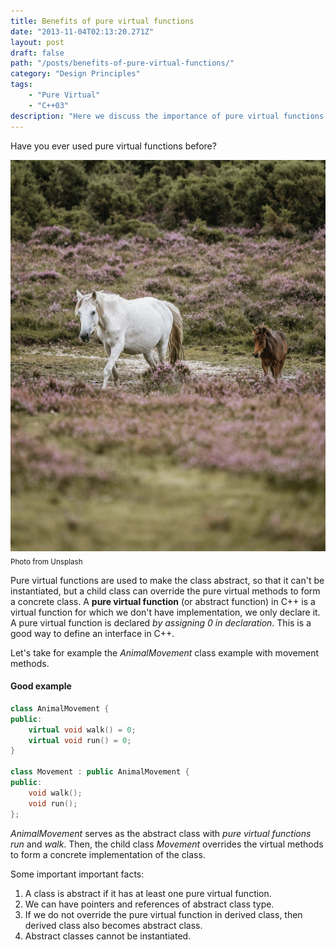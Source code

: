 ```yaml
---
title: Benefits of pure virtual functions
date: "2013-11-04T02:13:20.271Z"
layout: post
draft: false
path: "/posts/benefits-of-pure-virtual-functions/"
category: "Design Principles"
tags:
    - "Pure Virtual"
    - "C++03"
description: "Here we discuss the importance of pure virtual functions."
---
```

Have you ever used pure virtual functions before?

![Pure virtual](./1.jpg)<sub>Photo from Unsplash</sub>

Pure virtual functions are used to make the class abstract, so that it can't be instantiated, but a child class can override the pure virtual methods to form a concrete class. A **pure virtual function** (or abstract function) in C++ is a virtual function for which we don't have implementation, we only declare it. A pure virtual function is declared *by assigning 0 in declaration*. This is a good way to define an interface in C++.

Let's take for example the _AnimalMovement_ class example with movement methods.

#### Good example

```cpp
class AnimalMovement {
public:
    virtual void walk() = 0;
    virtual void run() = 0;
}

class Movement : public AnimalMovement {
public:
    void walk();
    void run();
};
```
_AnimalMovement_ serves as the abstract class with *pure virtual functions* _run_ and _walk_. Then, the child class _Movement_ overrides the virtual methods to form a concrete implementation of the class.

Some important important facts:
1. A class is abstract if it has at least one pure virtual function.
2. We can have pointers and references of abstract class type.
3. If we do not override the pure virtual function in derived class, then derived class also becomes abstract class.
4. Abstract classes cannot be instantiated.